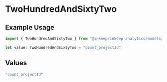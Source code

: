 # TwoHundredAndSixtyTwo

## Example Usage

```typescript
import { TwoHundredAndSixtyTwo } from "@inkeep/inkeep-analytics/models/operations";

let value: TwoHundredAndSixtyTwo = "count_projectId";
```

## Values

```typescript
"count_projectId"
```